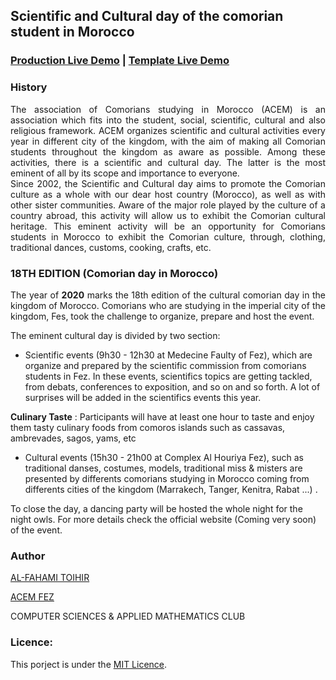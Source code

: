 ## Scientific and Cultural day of the comorian student in Morocco

### [Production Live Demo](https://alfahami.github.io/acemfes/jsc-fes-2020/) | [Template Live Demo](https://alfahami.github.io/jsc-fes-2020-template/)

### History

<p style="text-align: justify">The association of Comorians studying in Morocco (ACEM) is an association which fits into the student, social, scientific, cultural and also religious framework. ACEM organizes scientific and cultural activities every year in different city of the kingdom, with the aim of making all Comorian students throughout the kingdom as aware as possible. Among these activities, there is a scientific and cultural day. The latter is the most eminent of all by its scope and importance to everyone.<br>
Since 2002, the Scientific and Cultural day aims to promote the Comorian culture as a whole with our dear host country (Morocco), as well as with other sister communities. Aware of the major role played by the culture of a country abroad, this activity will allow us to exhibit the Comorian cultural heritage. This eminent activity will be an opportunity for Comorians students in Morocco to exhibit the Comorian culture, through, clothing, traditional dances, customs, cooking, crafts, etc.
</p>

### 18TH EDITION (Comorian day in Morocco)
<p style="text-align: justify">The year of <b>2020</b> marks the 18th edition of the cultural comorian day in the kingdom of Morocco. Comorians who are studying in the imperial city of the kingdom, Fes, took the challenge to organize, prepare and host the event. <br></p>

The eminent cultural day is divided by two section: 
  * Scientific events (9h30 - 12h30 at Medecine Faulty of Fez), which are organize and prepared by the scientific commission from comorians students in Fez.
In these events, scientifics topics are getting tackled, from debats, conferences to exposition, and so on and so forth. 
A lot of surprises will be added in the scientifics events this year.

**Culinary Taste** : Participants will have at least one hour to taste and enjoy them tasty culinary foods from comoros islands such as cassavas, ambrevades, sagos, yams, etc
  * Cultural events (15h30 - 21h00 at Complex Al Houriya Fez), such as traditional danses, costumes, models, traditional miss & misters are presented by differents comorians studying in Morocco coming from differents cities of the kingdom (Marrakech, Tanger, Kenitra, Rabat ...) .
  
To close the day, a dancing party will be hosted the whole night for the night owls.
For more details check the official website (Coming very soon) of the event.

 ### Author
 [AL-FAHAMI TOIHIR](https://alfahami.github.io/ "Resume")
 
 [ACEM FEZ](http://www.acemfes.com "Coming Soon")
 
 COMPUTER SCIENCES & APPLIED MATHEMATICS CLUB
 
 ### Licence: 
 This porject is under the [MIT Licence](https://opensource.org/licenses/MIT).

